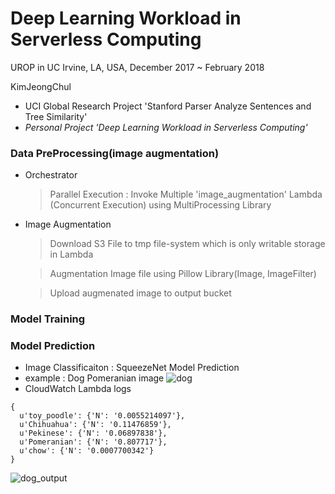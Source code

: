# Deep Learning Workload in Serverless Computing
UROP in UC Irvine, LA, USA, December 2017 ~ February 2018

KimJeongChul
 - UCI Global Research Project 'Stanford Parser Analyze Sentences and Tree Similarity'
 - *Personal Project 'Deep Learning Workload in Serverless Computing'*
 
### Data PreProcessing(image augmentation)
 - Orchestrator
 
    > Parallel Execution : Invoke Multiple 'image_augmentation' Lambda (Concurrent Execution) using MultiProcessing Library
    
 - Image Augmentation
 
    > Download S3 File to tmp file-system which is only writable storage in Lambda
    
    > Augmentation Image file using Pillow Library(Image, ImageFilter)
    
    > Upload augmenated image to output bucket
    
### Model Training

### Model Prediction
 
 - Image Classificaiton : SqueezeNet Model Prediction
 - example : Dog Pomeranian image
 ![dog](https://user-images.githubusercontent.com/10591350/64076271-a47da280-ccfd-11e9-9e4c-8f3e6c989eb9.jpg)
 - CloudWatch Lambda logs
 ```
{
   u'toy_poodle': {'N': '0.0055214097'}, 
   u'Chihuahua': {'N': '0.11476859'}, 
   u'Pekinese': {'N': '0.06897838'}, 
   u'Pomeranian': {'N': '0.807717'}, 
   u'chow': {'N': '0.0007700342'}
} 
 ```
 ![dog_output](https://user-images.githubusercontent.com/10591350/64076286-edcdf200-ccfd-11e9-8958-c83c0e93e6ea.png)
